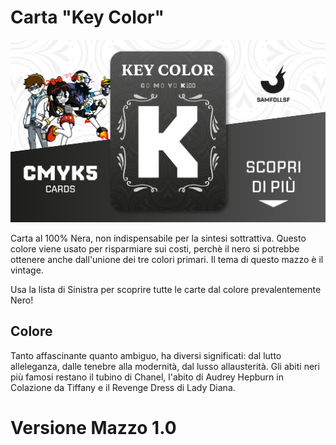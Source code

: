 # Carta "Key Color"

![nero](eg/key.jpg)

Carta al 100% Nera, non indispensabile per la sintesi sottrattiva. Questo colore viene usato per risparmiare sui costi, perchè il nero si potrebbe ottenere anche dall'unione dei tre colori primari. Il tema di questo mazzo è il vintage.

Usa la lista di Sinistra per scoprire tutte le carte dal colore prevalentemente Nero!

## Colore

Tanto affascinante quanto ambiguo, ha diversi significati: dal lutto alleleganza, dalle tenebre alla modernità, dal lusso allausterità. Gli abiti neri più famosi restano il tubino di Chanel, l'abito di Audrey Hepburn in Colazione da Tiffany e il Revenge Dress di Lady Diana.

# Versione Mazzo 1.0